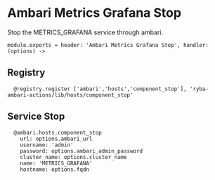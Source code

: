 
# Ambari Metrics Grafana Stop

Stop the METRICS_GRAFANA service through ambari.

    module.exports = header: 'Ambari Metrics Grafana Stop', handler: (options) ->

## Registry

      @registry.register ['ambari','hosts','component_stop'], 'ryba-ambari-actions/lib/hosts/component_stop'

## Service Stop

      @ambari.hosts.component_stop
        url: options.ambari_url
        username: 'admin'
        password: options.ambari_admin_password
        cluster_name: options.cluster_name
        name: 'METRICS_GRAFANA'
        hostname: options.fqdn

